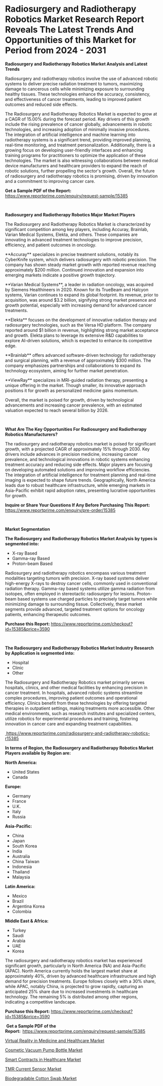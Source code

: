 <p><h1>Radiosurgery and Radiotherapy Robotics Market Research Report Reveals The Latest Trends And Opportunities of this Market for Period from 2024 - 2031</h1></p><p><strong>Radiosurgery and Radiotherapy Robotics Market Analysis and Latest Trends</strong></p>
<p><p>Radiosurgery and radiotherapy robotics involve the use of advanced robotic systems to deliver precise radiation treatment to tumors, maximizing damage to cancerous cells while minimizing exposure to surrounding healthy tissues. These technologies enhance the accuracy, consistency, and effectiveness of cancer treatments, leading to improved patient outcomes and reduced side effects.</p><p>The Radiosurgery and Radiotherapy Robotics Market is expected to grow at a CAGR of 15.00% during the forecast period. Key drivers of this growth include the rising prevalence of cancer globally, advancements in robotic technologies, and increasing adoption of minimally invasive procedures. The integration of artificial intelligence and machine learning into radiotherapy systems is a significant trend, providing improved planning, real-time monitoring, and treatment personalization. Additionally, there is a growing focus on developing user-friendly interfaces and enhancing training programs for practitioners to optimize the application of these technologies. The market is also witnessing collaborations between medical device manufacturers and healthcare providers to expand the reach of robotic solutions, further propelling the sector's growth. Overall, the future of radiosurgery and radiotherapy robotics is promising, driven by innovation and a commitment to improving cancer care.</p></p>
<p><strong>Get a Sample PDF of the Report:&nbsp;</strong> <a href="https://www.reportprime.com/enquiry/request-sample/15385?utm_campaign=36&utm_medium=2&utm_source=Github&utm_content=ia&utm_term=29112024&utm_id=radiosurgery-and-radiotherapy-robotics">https://www.reportprime.com/enquiry/request-sample/15385</a></p>
<p>&nbsp;</p>
<p><strong>Radiosurgery and Radiotherapy Robotics Major Market Players</strong></p>
<p><p>The Radiosurgery and Radiotherapy Robotics Market is characterized by significant competition among key players, including Accuray, Brainlab, Varian Medical Systems, Elekta, and others. These companies are innovating in advanced treatment technologies to improve precision, efficiency, and patient outcomes in oncology.</p><p>**Accuray** specializes in precise treatment solutions, notably its CyberKnife system, which delivers radiosurgery with robotic precision. The company has shown steady market growth with reported revenue reaching approximately $200 million. Continued innovation and expansion into emerging markets indicate a positive growth trajectory.</p><p>**Varian Medical Systems**, a leader in radiation oncology, was acquired by Siemens Healthineers in 2020. Known for its TrueBeam and Halcyon systems, Varian continues to expand its global footprint. Its revenue, prior to acquisition, was around $3.2 billion, signifying strong market presence and growth potential, especially with increasing demand for advanced cancer treatments.</p><p>**Elekta** focuses on the development of innovative radiation therapy and radiosurgery technologies, such as the Versa HD platform. The company reported around $1 billion in revenue, highlighting strong market acceptance and growth. Elekta plans to leverage its extensive R&D capabilities to explore AI-driven solutions, which is expected to enhance its competitive edge.</p><p>**Brainlab** offers advanced software-driven technology for radiotherapy and surgical planning, with a revenue of approximately $300 million. The company emphasizes partnerships and collaborations to expand its technology ecosystem, aiming for further market penetration.</p><p>**ViewRay** specializes in MRI-guided radiation therapy, presenting a unique offering in the market. Though smaller, its innovative approach positions it for growth as personalized medicine gains momentum.</p><p>Overall, the market is poised for growth, driven by technological advancements and increasing cancer prevalence, with an estimated valuation expected to reach several billion by 2026.</p></p>
<p>&nbsp;</p>
<p><strong>What Are The Key Opportunities For Radiosurgery and Radiotherapy Robotics Manufacturers?</strong></p>
<p><p>The radiosurgery and radiotherapy robotics market is poised for significant growth, with a projected CAGR of approximately 15% through 2030. Key drivers include advances in precision medicine, increasing cancer prevalence, and technological innovations in robotic systems enhancing treatment accuracy and reducing side effects. Major players are focusing on developing automated solutions and improving workflow efficiencies. The integration of artificial intelligence for treatment planning and real-time imaging is expected to shape future trends. Geographically, North America leads due to robust healthcare infrastructure, while emerging markets in Asia-Pacific exhibit rapid adoption rates, presenting lucrative opportunities for growth.</p></p>
<p><strong>Inquire or Share Your Questions If Any Before Purchasing This Report:</strong> <a href="https://www.reportprime.com/enquiry/pre-order/15385?utm_campaign=36&utm_medium=2&utm_source=Github&utm_content=ia&utm_term=29112024&utm_id=radiosurgery-and-radiotherapy-robotics">https://www.reportprime.com/enquiry/pre-order/15385</a></p>
<p>&nbsp;</p>
<p><strong>Market Segmentation</strong></p>
<p><strong>The Radiosurgery and Radiotherapy Robotics Market Analysis by types is segmented into:</strong></p>
<p><ul><li>X-ray Based</li><li>Gamma-ray Based</li><li>Proton-beam Based</li></ul></p>
<p><p>Radiosurgery and radiotherapy robotics encompass various treatment modalities targeting tumors with precision. X-ray based systems deliver high-energy X-rays to destroy cancer cells, commonly used in conventional radiation therapy. Gamma-ray based systems utilize gamma radiation from isotopes, often employed in stereotactic radiosurgery for lesions. Proton-beam based systems use charged particles to precisely target tumors while minimizing damage to surrounding tissue. Collectively, these market segments provide advanced, targeted treatment options for oncology patients, enhancing therapeutic outcomes.</p></p>
<p><strong>Purchase this Report:&nbsp;</strong><a href="https://www.reportprime.com/checkout?id=15385&price=3590&utm_campaign=36&utm_medium=2&utm_source=Github&utm_content=ia&utm_term=29112024&utm_id=radiosurgery-and-radiotherapy-robotics">https://www.reportprime.com/checkout?id=15385&price=3590</a></p>
<p>&nbsp;</p>
<p><strong>The Radiosurgery and Radiotherapy Robotics Market Industry Research by Application is segmented into:</strong></p>
<p><ul><li>Hospital</li><li>Clinic</li><li>Other</li></ul></p>
<p><p>The Radiosurgery and Radiotherapy Robotics market primarily serves hospitals, clinics, and other medical facilities by enhancing precision in cancer treatment. In hospitals, advanced robotic systems streamline complex procedures, improving patient outcomes and operational efficiency. Clinics benefit from these technologies by offering targeted therapies in outpatient settings, making treatments more accessible. Other medical environments, such as research institutes and specialized centers, utilize robotics for experimental procedures and training, fostering innovation in cancer care and expanding treatment capabilities.</p></p>
<p><a href="https://www.reportprime.com/radiosurgery-and-radiotherapy-robotics-r15385?utm_campaign=36&utm_medium=2&utm_source=Github&utm_content=ia&utm_term=29112024&utm_id=radiosurgery-and-radiotherapy-robotics">&nbsp;https://www.reportprime.com/radiosurgery-and-radiotherapy-robotics-r15385</a></p>
<p><strong>In terms of Region, the Radiosurgery and Radiotherapy Robotics Market Players available by Region are:</strong></p>
<p>
    <p> <strong> North America: </strong>
        <ul>
            <li>United States</li>
            <li>Canada</li>
        </ul>
        </p> 
    <p> <strong> Europe: </strong>
        <ul>
            <li>Germany</li>
            <li>France</li>
            <li>U.K.</li>
            <li>Italy</li>
            <li>Russia</li>
        </ul>
        </p> 
    <p> <strong> Asia-Pacific: </strong>
        <ul>
            <li>China</li>
            <li>Japan</li>
            <li>South Korea</li>
            <li>India</li>
            <li>Australia</li>
            <li>China Taiwan</li>
            <li>Indonesia</li>
            <li>Thailand</li>
            <li>Malaysia</li>
        </ul>
        </p> 
    <p> <strong> Latin America: </strong>
        <ul>
            <li>Mexico</li>
            <li>Brazil</li>
            <li>Argentina Korea</li>
            <li>Colombia</li>
        </ul>
        </p> 
    <p> <strong> Middle East & Africa: </strong>
        <ul>
            <li>Turkey</li>
            <li>Saudi</li>
            <li>Arabia</li>
            <li>UAE</li>
            <li>Korea</li>
        </ul>
    </p>
    </p>
<p><p>The radiosurgery and radiotherapy robotics market has experienced significant growth, particularly in North America (NA) and Asia-Pacific (APAC). North America currently holds the largest market share at approximately 40%, driven by advanced healthcare infrastructure and high demand for precision treatments. Europe follows closely with a 30% share, while APAC, notably China, is projected to grow rapidly, capturing an anticipated 25% share due to increased investments in healthcare technology. The remaining 5% is distributed among other regions, indicating a competitive landscape.</p></p>
<p><strong>Purchase this Report: </strong><a href="https://www.reportprime.com/checkout?id=15385&price=3590&utm_campaign=36&utm_medium=2&utm_source=Github&utm_content=ia&utm_term=29112024&utm_id=radiosurgery-and-radiotherapy-robotics">https://www.reportprime.com/checkout?id=15385&price=3590</a></p>
<p>&nbsp;<strong>Get a Sample PDF of the Report:&nbsp;&nbsp;</strong><a href="https://www.reportprime.com/enquiry/request-sample/15385?utm_campaign=36&utm_medium=2&utm_source=Github&utm_content=ia&utm_term=29112024&utm_id=radiosurgery-and-radiotherapy-robotics">https://www.reportprime.com/enquiry/request-sample/15385</a></p>
<p><strong></strong></p>
<p><p><a href="https://github.com/tamvrosiya/Market-Research-Report-List-6/blob/main/virtual-reality-in-medicine-and-healthcare-market.md?utm_campaign=36&utm_medium=2&utm_source=Github&utm_content=ia&utm_term=29112024&utm_id=radiosurgery-and-radiotherapy-robotics">Virtual Reality in Medicine and Healthcare Market</a></p><p><a href="https://issuu.com/reportprime-2/docs/cosmetic-vacuum-pump-bottle-market-size-2030.pptx?utm_campaign=36&utm_medium=2&utm_source=Github&utm_content=ia&utm_term=29112024&utm_id=radiosurgery-and-radiotherapy-robotics">Cosmetic Vacuum Pump Bottle Market</a></p><p><a href="https://github.com/SanjidaKhan901/Market-Research-Report-List-1/blob/main/smart-contracts-in-healthcare-market.md?utm_campaign=36&utm_medium=2&utm_source=Github&utm_content=ia&utm_term=29112024&utm_id=radiosurgery-and-radiotherapy-robotics">Smart Contracts in Healthcare Market</a></p><p><a href="https://www.linkedin.com/pulse/market-forecasting-change-global-tmr-current-sensor-dynamics-oqrgc?utm_campaign=36&utm_medium=2&utm_source=Github&utm_content=ia&utm_term=29112024&utm_id=radiosurgery-and-radiotherapy-robotics">TMR Current Sensor Market</a></p><p><a href="https://issuu.com/reportprime-2/docs/biodegradable-cotton-swab-market-size-2030.pptx?utm_campaign=36&utm_medium=2&utm_source=Github&utm_content=ia&utm_term=29112024&utm_id=radiosurgery-and-radiotherapy-robotics">Biodegradable Cotton Swab Market</a></p></p>